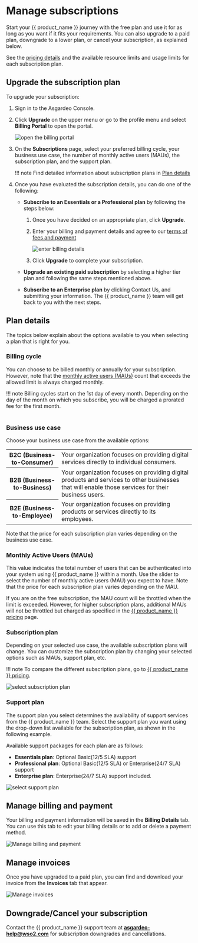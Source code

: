 # Manage subscriptions

Start your {{ product_name }} journey with the free plan and use it for as long as you want if it fits your requirements. You can also upgrade to a paid plan, downgrade to a lower plan, or cancel your subscription, as explained below.

See the [pricing details](https://wso2.com/asgardeo/pricing/) and the available resource limits and usage limits for each subscription plan.

## Upgrade the subscription plan

To upgrade your subscription:

1. Sign in to the Asgardeo Console.
2. Click **Upgrade** on the upper menu or go to the profile menu and select **Billing Portal** to open the portal.

    ![open the billing portal]({{base_path}}/assets/img/guides/select-upgrade-biling-portal.png)

3. On the **Subscriptions** page, select your preferred billing cycle, your business use case, the number of monthly active users (MAUs), the subscription plan, and the support plan.

    !!! note
      Find detailed information about subscription plans in [Plan details](#plan-details)

4. Once you have evaluated the subscription details, you can do one of the following:

    - **Subscribe to an Essentials or a Professional plan** by following the steps below:
        
        1. Once you have decided on an appropriate plan, click **Upgrade**.
        2. Enter your billing and payment details and agree to our [terms of fees and payment](https://wso2.com/asgardeo/terms-of-use/#fees-and-payment)

            ![enter billing details]({{base_path}}/assets/img/guides/self-service-billing-payment.png)

        3. Click **Upgrade** to complete your subscription.

    - **Upgrade an existing paid subscription** by selecting a higher tier plan and following the same steps mentioned above.

    - **Subscribe to an Enterprise plan** by clicking Contact Us, and submitting your information. The {{ product_name }} team will get back to you with the next steps.


## Plan details

The topics below explain about the options available to you when selecting a plan that is right for you.

### Billing cycle

You can choose to be billed monthly or annually for your subscription. However, note that the [monthly active users (MAUs)](#monthly-active-users-maus) count that exceeds the allowed limit is always charged monthly.

!!! note
  Billing cycles start on the 1st day of every month. Depending on the day of the month on which you subscribe, you will be charged a prorated fee for the first month. <br/><br/>

### Business use case

Choose your business use case from the available options:

<table>
    <tr>
        <th>
          <b>B2C</b> (Business-to-Consumer)
        </th>
        <td>
          Your organization focuses on providing digital services directly to individual consumers.
        </td>
    </tr>
    <tr>
        <th>
          <b>B2B</b> (Business-to-Business)
        </th>
        <td>
          Your organization focuses on providing digital products and services to other businesses that will enable those services for their business users.
        </td>
    </tr>
    <tr>
        <th>
          <b>B2E</b> (Business-to-Employee)
        </th>
        <td>
          Your organization focuses on providing products or services directly to its employees.
        </td>
    </tr>
</table>

Note that the price for each subscription plan varies depending on the business use case.


### Monthly Active Users (MAUs)

This value indicates the total number of users that can be authenticated into your system using {{ product_name }} within a month. Use the slider to select the number of monthly active users (MAU) you expect to have. Note that the price for each subscription plan varies depending on the MAU.

If you are on the free subscription, the MAU count will be throttled when the limit is exceeded. However, for higher subscription plans, additional MAUs will not be throttled but charged as specified in the [{{ product_name }} pricing](https://wso2.com/asgardeo/pricing/) page.

### Subscription plan

Depending on your selected use case, the available subscription plans will change. You can customize the subscription plan by changing your selected options such as  MAUs, support plan, etc.

!!! note
  To compare the different subscription plans, go to [{{ product_name }} pricing](https://wso2.com/asgardeo/pricing/).

![select subscription plan]({{base_path}}/assets/img/guides/select-subscription-plan.png)

### Support plan

The support plan you select determines the availability of support services from the {{ product_name }} team. Select the support plan you want using the drop-down list available for the subscription plan, as shown in the following example.

Available support packages for each plan are as follows:

- **Essentials plan**: Optional Basic(12/5 SLA) support
- **Professional plan**: Optional Basic(12/5 SLA) or Enterprise(24/7 SLA) support
- **Enterprise plan**: Enterprise(24/7 SLA) support included.


![select support plan]({{base_path}}/assets/img/guides/select-support-plan.png)

## Manage billing and payment

Your billing and payment information will be saved in the **Billing Details** tab. You can use this tab to edit your billing details or to add or delete a payment method.

![Manage billing and payment]({{base_path}}/assets/img/guides/billing-and-payment-information.png)

## Manage invoices

Once you have upgraded to a paid plan, you can find and download your invoice from the **Invoices** tab that appear.

![Manage invoices]({{base_path}}/assets/img/guides/billing-invoices-tab.png)

## Downgrade/Cancel your subscription

Contact the {{ product_name }} support team at **asgardeo-help@wso2.com** for subscription downgrades and cancellations.